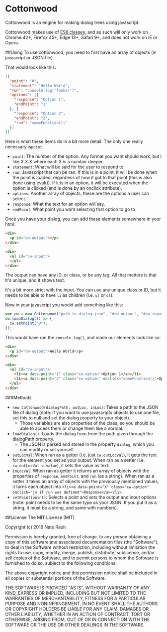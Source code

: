Cottonwood
==========

Cottonwood is an engine for making dialog trees using javascript.

Cottonwood makes use of [ES6 classes](https://developer.mozilla.org/en-US/docs/Web/JavaScript/Reference/Classes), and as such will only work on Chrome 42+, Firefox 45+, Edge 13+, Safari 9+, and does not work on IE or Opera.

##Using
To use cottonwood, you need to first have an array of objects (in javascript or JSON file).

That would look like this:

```json
[{
  "point": "0",
  "statement": "Hello World",
  "run": "console.log('foobar')",
  "options": [{
    "response": "Option 1",
    "endPoint": "1"
  }, {
    "response": "Option 2",
    "endPoint": "2",
    "run": "someFunction();"
  }]
}]
```

Here is what these items do in a bit more detail. The only one really necessary is`point`.

* `point`: The number of the option. Any format you want should work, but I like X.X.X where each X is a number deeper.
* `statement`: What will be said for the user to respond to.
* `run`: Javascript that can be ran. If this is in a point, it will be done when the point is loaded, regardless of how it got to that point (this is also done using eval()). If it is in an option, it will be executed when the option is clicked (and is done by an onclick attribute).
* `options`: Another array of objects, these are the options a user can select.
* `response`: What the text for an option will say.
* `endPoint`: What point you want selecting that option to go to.

Once you have your dialog, you can add these elements somewhere in your html:

```html
<div>
  <p id="cw-output"></p>
</div>

<div>
  <ul id="cw-input">
  </ul>
</div>
```

The output can have any ID, or class, or be any tag. All that matters is that it's unique, and it shows text.

It's a bit more strict with the input. You can use any unique class or ID, but it needs to be able to have `li` as children (i.e. `ul` or `ol`).

Now in your javascript you would add something like this:

```javascript
var cw = new Cottonwood("path-to-dialog.json", "#cw-output", "#cw-input");
cw.loadDialog(() => {
  cw.setPoint("0");
});
```

This would have ran the `console.log()`, and made our elements look like so:

```html
<div>
  <p id="cw-output">Hello World</p>
</div>

<div>
  <ul id="cw-input">
    <li><a data-point="1" class="cw-option">Option 1</a></li>
    <li><a data-point="2" class="cw-option" onclick="someFunction()">Option 2</a></li>
  </ul>
</div>
```

###Methods

* `new Cottonwood(dialogPath, outLoc, inLoc)`: Takes a path to the JSON file of dialog (note: if you want to use javascripts objects to use one file, set this to null and set the dialog property to your object).
  * Those variables are also properties of the class, so you should be able to access them or change them like a normal.
* `loadDialog()`: Loads the dialog from from the path given through the dialogPath property.
  * The JSON is parsed and stored in the property `dialog`, which you can modify or set yourself.
* `outLocVal`: When ran as a getter (i.e. just `cw.outLocVal`), it gets the text for the element you set as your output. When ran as a setter (i.e. `cw.outLocVal = value`), it sets the value as text.
* `inLocVal`: When ran as getter it returns an array of objects with the properties of `response`, `endPoint`, and `run` (as a string). When ran as a setter it takes an array of objects with the previously mentioned values, it turns each object into `<li><a data-point="X" class="cw-option" onclick="js if run was defined">Response</a></li>`.
* `setPoint(point)`: Selects a point and sets the output and input options (note: point needs to be the same type as your JSON. If you put it as a string, it must be a string, and same with numbers).

##License
The MIT License (MIT)

Copyright (c) 2016 Nate Rauh

Permission is hereby granted, free of charge, to any person obtaining a copy of this software and associated documentation files (the "Software"), to deal in the Software without restriction, including without limitation the rights to use, copy, modify, merge, publish, distribute, sublicense, and/or sell copies of the Software, and to permit persons to whom the Software is furnished to do so, subject to the following conditions:

The above copyright notice and this permission notice shall be included in all copies or substantial portions of the Software.

THE SOFTWARE IS PROVIDED "AS IS", WITHOUT WARRANTY OF ANY KIND, EXPRESS OR IMPLIED, INCLUDING BUT NOT LIMITED TO THE WARRANTIES OF MERCHANTABILITY, FITNESS FOR A PARTICULAR PURPOSE AND NONINFRINGEMENT. IN NO EVENT SHALL THE AUTHORS OR COPYRIGHT HOLDERS BE LIABLE FOR ANY CLAIM, DAMAGES OR OTHER LIABILITY, WHETHER IN AN ACTION OF CONTRACT, TORT OR OTHERWISE, ARISING FROM, OUT OF OR IN CONNECTION WITH THE SOFTWARE OR THE USE OR OTHER DEALINGS IN THE SOFTWARE.
